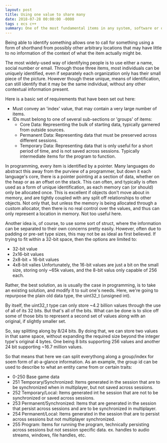 ```yaml
---
layout: post
title: Using one value to share many
date: 2018-07-28 00:00:00 -0000
tags : ecs c++
summary: One of the most fundamental items in any system, software or otherwise, is to be able to identify something uniquely.
---
```

Being able to identify something allows one to call for something using a form of shorthand from possibly other arbitrary locations that may have little to no information of the context of what the item actually might be.

The most widely-used way of identifying people is to use either a name, social number or email. Through those three items, most individuals can be uniquely identified, even if separately each organization only has their small piece of the picture. However though these unique, means of identification, can still identify that it may be the same individual, without any other contextual information present.

Here is a basic set of requirements that have been set out here:
- Must convey an 'index' value, that may contain a very large number of items.
- IDs must belong to one of several sub-sections or 'groups' of items:
    - Core Data: Representing the bulk of starting data, typically garnered from outside sources.
    - Permanent Data: Representing data that must be preserved across different sessions.
    - Temporary Data: Representing data that is only useful for a short period of time, and is not saved across sessions. Typically intermediate items for the program to function.

In programming, every item is identified by a pointer. Many languages do abstract this away from the purview of a programmer, but down it each language's core, there is a pointer pointing at a section of data, whether on the heap or as an offset on the stack. This can often, and typically is often used as a form of unique identification, as each memory can (or should) only be allocated once. This is excellent if objects don't move about in memory, and are tightly coupled with any split off relationships to other objects. Not only that, but unless the memory is being allocated through a custom allocator, then there is no real control over the values, and thus can only represent a location in memory. Not too useful here.

Another idea is, of course, to use some sort of struct, where the information can be separated to their own concerns pretty easily. However, often due to padding or pre-set type sizes, this may not be as ideal as first believed. If trying to fit within a 32-bit space, then the options are limited to:
- 32-bit value
- 2x16-bit values
- 2x8-bit + 16-bit values
- 4x8-bit valies
Unfortunately, the 16-bit values are just a bit on the small size, storing only ~65k values, and the 8-bit valus only capable of 256 each.

Rather, the best solution, as is usually the case in programming, is to take an existing solution, and modify it to suit one's needs. Here, we're going to repurpose the plain old data type, the uint32_t (unsigned int).

By itself, the uint32_t type can only store ~4.2 billion values through the use of all of its 32 bits. But that's all of the bits. What can be done is to slice off some of those bits to represent a second set of values along with an original, if slightly smaller set.

So, say splitting along by 8/24 bits. By doing that, we can store two values in that same space, without expanding the required size beyond the integer type's original 4 bytes. One being 8 bits supporting 256 values and another 24 bit supporting ~16.7 million values.

So that means that here we can split everythong along a group/index for soem form of at-a-glance information. As an example, the group id can be used to describe  to what an entity came from or certain traits:
- 0-250 Base game data
- 251 Temporary/Synchronized: Items generated in the session that are to be synchronized when in multiplayer, but not saved across sessions.
- 252 Temporary/Local: Items generated int he session that are not to be synchronized or saved across sessions.
- 253 Permanent/Synchronized: Items that are generated in the session that persist across sessions and are to be synchronized in multiplayer.
- 254 Permanent/Local: Items generated in the session that are to persist across sessions but not multiplayer synchronized.
- 255 Program: Items for running the program, technically persisting across sessions but not session specific data. ex. handles to audio streams, windows, file handles, etc.

